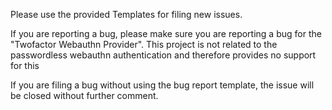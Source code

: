 Please use the provided Templates for filing new issues.

If you are reporting a bug, please make sure you are reporting a bug for the "Twofactor Webauthn Provider". This project is not related to the passwordless webauthn authentication and therefore provides no support for this

If you are filing a bug without using the bug report template, the issue will be closed without further comment.
